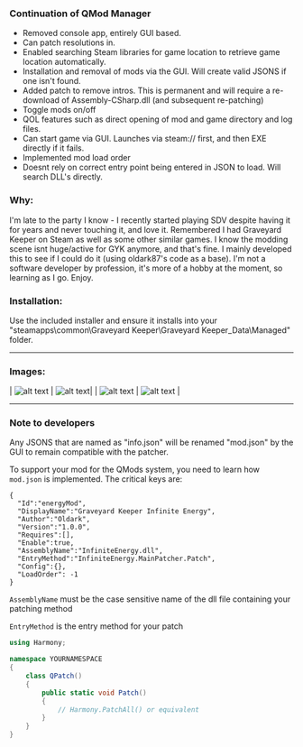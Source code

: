 ### Continuation of QMod Manager

- Removed console app, entirely GUI based.
- Can patch resolutions in.
- Enabled searching Steam libraries for game location to retrieve game location automatically.
- Installation and removal of mods via the GUI. Will create valid JSONS if one isn't found.
- Added patch to remove intros. This is permanent and will require a re-download of Assembly-CSharp.dll (and subsequent re-patching)
- Toggle mods on/off
- QOL features such as direct opening of mod and game directory and log files.
- Can start game via GUI. Launches via steam:// first, and then EXE directly if it fails.
- Implemented mod load order
- Doesnt rely on correct entry point being entered in JSON to load. Will search DLL's directly.

### Why:

I'm late to the party I know - I recently started playing SDV despite having it for years and never touching it, and love it. Remembered I had Graveyard Keeper on Steam as well as some other similar games. I know the modding scene isnt huge/active for GYK anymore, and that's fine. I mainly developed this to see if I could do it (using oldark87's code as a base). I'm not a software developer by profession, it's more of a hobby at the moment, so learning as I go. Enjoy.

### Installation:

Use the included installer and ensure it installs into your "steamapps\common\Graveyard Keeper\Graveyard Keeper_Data\Managed" folder.
___

### Images:

| ![alt text](https://github.com/p1xel8ted/QModReloaded/blob/master/main_ui.png?raw=true) | ![alt text](https://github.com/p1xel8ted/QModReloaded/blob/master/res_ui.png?raw=true)|
| ![alt text](https://github.com/p1xel8ted/QModReloaded/blob/master/checklist_ui.png?raw=true) | ![alt text](https://github.com/p1xel8ted/QModReloaded/blob/master/about_ui.png?raw=true) |

___

### Note to developers

Any JSONS that are named as "info.json" will be renamed "mod.json" by the GUI to remain compatible with the patcher.

To support your mod for the QMods system, you need to learn how `mod.json` is implemented. The critical keys are:  

```
{
  "Id":"energyMod",
  "DisplayName":"Graveyard Keeper Infinite Energy",
  "Author":"Oldark",
  "Version":"1.0.0",
  "Requires":[],
  "Enable":true,
  "AssemblyName":"InfiniteEnergy.dll",
  "EntryMethod":"InfiniteEnergy.MainPatcher.Patch",
  "Config":{},
  "LoadOrder": -1
}
```

`AssemblyName` must be the case sensitive name of the dll file containing your patching method

`EntryMethod` is the entry method for your patch

```cs
using Harmony;

namespace YOURNAMESPACE
{
    class QPatch()
    {
        public static void Patch()
        {
            // Harmony.PatchAll() or equivalent
        }
    }
}
```
